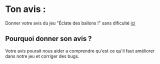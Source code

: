 # Ton avis :

Donner votre avis du jeu "Éclate des ballons !" sans dificulté [ici](https://docs.google.com/forms/d/e/1FAIpQLSeC9HOGJudEybi_MxFcaXC7w8BK0Fk6TRBcjxx5rbyOHbl_Aw/viewform?usp=dialog)

## Pourquoi donner son avis ?

Votre avis pourait nous aider a comprendre qu'est ce qu'il faut améliorer dans notre jeu et corriger des bugs.
